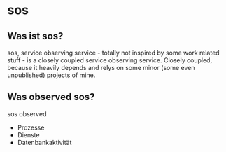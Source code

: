# sos

## Was ist sos?
sos, service observing service - totally not inspired by some work related stuff - is a closely coupled service observing service.
Closely coupled, because it heavily depends and relys on some minor (some even unpublished) projects of mine.

## Was observed sos?
sos observed
- Prozesse
- Dienste
- Datenbankaktivität
